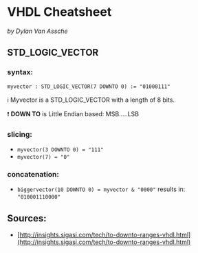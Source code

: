 # VHDL Cheatsheet
_by Dylan Van Assche_

## STD_LOGIC_VECTOR
### syntax:
```myvector : STD_LOGIC_VECTOR(7 DOWNTO 0) := "01000111" ```

:information_source: Myvector is a STD_LOGIC_VECTOR with a length of 8 bits.

:exclamation: __DOWN TO__ is Little Endian based: MSB.....LSB

### slicing:
- ```myvector(3 DOWNTO 0) = "111"```
- ```myvector(7) = "0"```

### concatenation:
- ```biggervector(10 DOWNTO 0) = myvector & "0000"``` results in: ```"010001110000"```

## Sources:
- [http://insights.sigasi.com/tech/to-downto-ranges-vhdl.html](http://insights.sigasi.com/tech/to-downto-ranges-vhdl.html)
